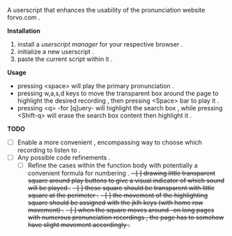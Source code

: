 A userscript that enhances the usability of the pronunciation website forvo.com .

**Installation**

1.   install a _userscript manager_ for your respective browser .
2.   initialize a new userscript .
3.   paste the current script within it .

**Usage**

*   pressing \<space\> will play the primary pronunciation .
*   pressing w,a,s,d keys to move the transparent box around the page to highlight the desired recording , then pressing \<Space\> bar to play it .
*   pressing \<q\> -for [q]uery- will highlight the search box , while pressing \<Shift-q\> will erase the search box content then highlight it .

**TODO**
- [ ]  Enable a more convenient , encompassing way to choose which recording to listen to .
- [ ]  Any possible code refinements .
    - [ ] Refine the cases within the function body with potentially a convenient formula for numbering .
~~- [ ]  drawing little transparent square around play buttons to give a visual indicator of which sound will be played .~~
    ~~- [ ] these square should be transparent with little square at the perimeter .~~
    ~~- [ ] the movement of the highlighting square should be assigned with the jklh keys (with home row movement) .~~
    ~~- [ ] when the square moves around -on long pages with numerous pronunciation recordings , the page has to somehow have slight movement accordingly .~~

